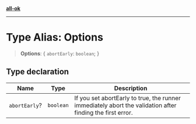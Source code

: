 [**all-ok**](../README.md)

***

# Type Alias: Options

> **Options**: \{ `abortEarly`: `boolean`; \}

## Type declaration

| Name | Type | Description |
| ------ | ------ | ------ |
| <a id="abortearly"></a> `abortEarly`? | `boolean` | If you set abortEarly to true, the runner immediately abort the validation after finding the first error. |
